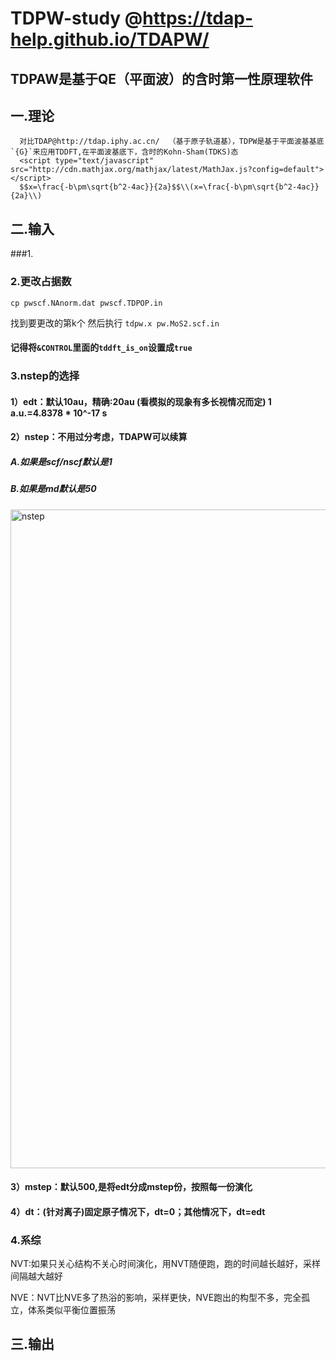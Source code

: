 # TDPW-study @https://tdap-help.github.io/TDAPW/
## TDPAW是基于QE（平面波）的含时第一性原理软件
## 一.理论
      对比TDAP@http://tdap.iphy.ac.cn/  （基于原子轨道基），TDPW是基于平面波基基底`{G}`来应用TDDFT,在平面波基底下，含时的Kohn-Sham(TDKS)态
      <script type="text/javascript" src="http://cdn.mathjax.org/mathjax/latest/MathJax.js?config=default"></script>
      $$x=\frac{-b\pm\sqrt{b^2-4ac}}{2a}$$\\(x=\frac{-b\pm\sqrt{b^2-4ac}}{2a}\\)
## 二.输入
###1.
### 2.更改占据数
```
cp pwscf.NAnorm.dat pwscf.TDPOP.in
```
找到要更改的第k个
然后执行 `tdpw.x pw.MoS2.scf.in`
#### 记得将`&CONTROL`里面的`tddft_is_on`设置成`true`

### 3.nstep的选择
#### 1）edt：默认10au，精确:20au (看模拟的现象有多长视情况而定) 1 a.u.=4.8378 * 10^-17 s
#### 2）nstep：不用过分考虑，TDAPW可以续算
##### A.如果是scf/nscf默认是1
##### B.如果是md默认是50
<img width="1054" alt="nstep" src="https://user-images.githubusercontent.com/76439954/112928592-60ae7300-90c3-11eb-9fe8-bee9c1309790.PNG">


#### 3）mstep：默认500,是将edt分成mstep份，按照每一份演化
#### 4）dt：(针对离子)固定原子情况下，dt=0；其他情况下，dt=edt

### 4.系综
NVT:如果只关心结构不关心时间演化，用NVT随便跑，跑的时间越长越好，采样间隔越大越好


NVE：NVT比NVE多了热浴的影响，采样更快，NVE跑出的构型不多，完全孤立，体系类似平衡位置振荡
## 三.输出
